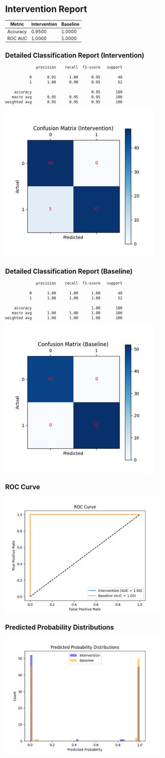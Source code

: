 
# Intervention Report

| Metric           | Intervention | Baseline |
|------------------|--------------|----------|
| Accuracy         | 0.9500     | 1.0000   |
| ROC AUC          | 1.0000     | 1.0000   |

## Detailed Classification Report (Intervention)

```
              precision    recall  f1-score   support

           0       0.91      1.00      0.95        48
           1       1.00      0.90      0.95        52

    accuracy                           0.95       100
   macro avg       0.95      0.95      0.95       100
weighted avg       0.95      0.95      0.95       100

```
![Confusion Matrix (Intervention)](/intervention_reports/f3378_m1.0_a100.0/confusion_matrix_intervention.png)

## Detailed Classification Report (Baseline)

```
              precision    recall  f1-score   support

           0       1.00      1.00      1.00        48
           1       1.00      1.00      1.00        52

    accuracy                           1.00       100
   macro avg       1.00      1.00      1.00       100
weighted avg       1.00      1.00      1.00       100

```
![Confusion Matrix (Baseline)](/intervention_reports/f3378_m1.0_a100.0/confusion_matrix_baseline.png)

## ROC Curve

![ROC Curve](/intervention_reports/f3378_m1.0_a100.0/roc_curve.png)

## Predicted Probability Distributions

![Probability Distributions](/intervention_reports/f3378_m1.0_a100.0/probability_distributions.png)
